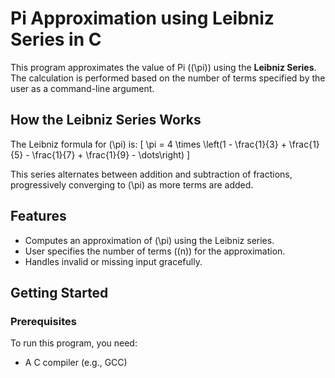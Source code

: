 # Pi Approximation using Leibniz Series in C

This program approximates the value of Pi (\(\pi\)) using the **Leibniz Series**. The calculation is performed based on the number of terms specified by the user as a command-line argument.

## How the Leibniz Series Works

The Leibniz formula for \(\pi\) is:
\[
\pi = 4 \times \left(1 - \frac{1}{3} + \frac{1}{5} - \frac{1}{7} + \frac{1}{9} - \dots\right)
\]

This series alternates between addition and subtraction of fractions, progressively converging to \(\pi\) as more terms are added.

## Features

- Computes an approximation of \(\pi\) using the Leibniz series.
- User specifies the number of terms (\(n\)) for the approximation.
- Handles invalid or missing input gracefully.

## Getting Started

### Prerequisites

To run this program, you need:
- A C compiler (e.g., GCC)

